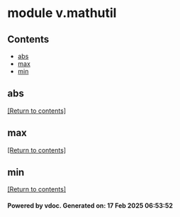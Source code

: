 # module v.mathutil


## Contents
- [abs](#abs)
- [max](#max)
- [min](#min)

## abs
[[Return to contents]](#Contents)

## max
[[Return to contents]](#Contents)

## min
[[Return to contents]](#Contents)

#### Powered by vdoc. Generated on: 17 Feb 2025 06:53:52
